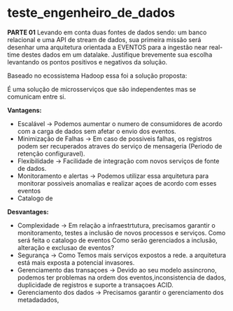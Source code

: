 # teste_engenheiro_de_dados

**PARTE 01**
Levando em conta duas fontes de dados sendo: um banco relacional e uma API de stream de dados, sua primeira missão será desenhar uma arquitetura orientada a EVENTOS para a ingestão near real-time destes dados em um datalake. Justifique brevemente sua escolha levantando os pontos positivos e negativos da solução.

Baseado no ecossistema Hadoop essa foi a solução proposta:

É uma solução de microsserviços que são independentes mas se comunicam entre si.

**Vantagens:**

* Escalável -> Podemos aumentar o numero de consumidores de acordo com a carga de dados sem afetar o envio dos eventos.
* Minimização de Falhas -> Em caso de possiveis falhas, os registros podem ser recuperados atraves do serviço de mensageria (Periodo de retenção configuravel).
* Flexibilidade -> Facilidade de integração com novos serviços de fonte de dados.
* Monitoramento e alertas -> Podemos utilizar essa arquitetura para monitorar possiveis anomalias e realizar açoes de acordo com esses eventos 
* Catalogo de 

**Desvantages:**

* Complexidade -> Em relação a infraestrtutura, precisamos garantir o monitoramento, testes a inclusão de novos processos e serviços. Como será feita o catalogo de eventos Como serão gerenciados a inclusão, alteração e exclusao de eventos?
* Segurança -> Como Temos mais serviços expostos a rede. a arquitetura está mais exposta a potencial invasores.
* Gerenciamento das transaçoes -> Devido ao seu modelo assincrono, podemos ter problemas na ordem dos eventos,inconsistencia de dados, duplicidade de registros e suporte a transaçoes ACID. 
* Gerenciamento dos dados -> Precisamos garantir o gerenciamento dos metadadados, 
